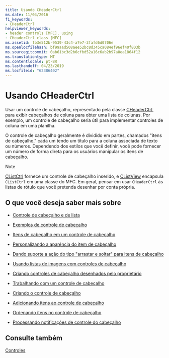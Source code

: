 ```yaml
---
title: Usando CHeaderCtrl
ms.date: 11/04/2016
f1_keywords:
- CHeaderCtrl
helpviewer_keywords:
- header controls [MFC], using
- CHeaderCtrl class [MFC]
ms.assetid: fb3e512b-9539-43c4-a7e7-3fafd6d0706e
ms.openlocfilehash: bf99aad508aee52bc8d345ca084ef96ef40f803b
ms.sourcegitcommit: 0ab61bc3d2b6cfbd52a16c6ab2b97a8ea1864f12
ms.translationtype: MT
ms.contentlocale: pt-BR
ms.lasthandoff: 04/23/2019
ms.locfileid: "62386402"
---
```

# <a name="using-cheaderctrl"></a>Usando CHeaderCtrl

Usar um controle de cabeçalho, representado pela classe [CHeaderCtrl](../mfc/reference/cheaderctrl-class.md), para exibir cabeçalhos de coluna para obter uma lista de colunas. Por exemplo, um controle de cabeçalho seria útil para implementar controles de coluna em uma planilha.

O controle de cabeçalho geralmente é dividido em partes, chamados "itens de cabeçalho," cada um tendo um título para a coluna associada de texto ou números. Dependendo dos estilos que você definir, você pode fornecer um número de forma direta para os usuários manipular os itens de cabeçalho.

> [!NOTE]
>  [CListCtrl](../mfc/reference/clistctrl-class.md) fornece um controle de cabeçalho inserido, e [CListView](../mfc/reference/clistview-class.md) encapsula `CListCtrl` em uma classe do MFC. Em geral, pensar em usar `CHeaderCtrl` às listas de rótulo que você pretenda desenhar por conta própria.

## <a name="what-do-you-want-to-know-more-about"></a>O que você deseja saber mais sobre

- [Controle de cabeçalho e de lista](../mfc/header-control-and-list-control.md)

- [Exemplos de controle de cabeçalho](../mfc/header-control-examples.md)

- [Itens de cabeçalho em um controle de cabeçalho](../mfc/header-items-in-a-header-control.md)

- [Personalizando a aparência do item de cabeçalho](../mfc/customizing-the-header-item-s-appearance.md)

- [Dando suporte a ação do tipo "arrastar e soltar" para itens de cabeçalho](../mfc/providing-drag-and-drop-support-for-header-items.md)

- [Usando listas de imagens com controles de cabeçalho](../mfc/using-image-lists-with-header-controls.md)

- [Criando controles de cabeçalho desenhados pelo proprietário](../mfc/making-owner-drawn-header-controls.md)

- [Trabalhando com um controle de cabeçalho](../mfc/working-with-a-header-control.md)

- [Criando o controle de cabeçalho](../mfc/creating-the-header-control.md)

- [Adicionando itens ao controle de cabeçalho](../mfc/adding-items-to-the-header-control.md)

- [Ordenando itens no controle de cabeçalho](../mfc/ordering-items-in-the-header-control.md)

- [Processando notificações de controle do cabeçalho](../mfc/processing-header-control-notifications.md)

## <a name="see-also"></a>Consulte também

[Controles](../mfc/controls-mfc.md)
